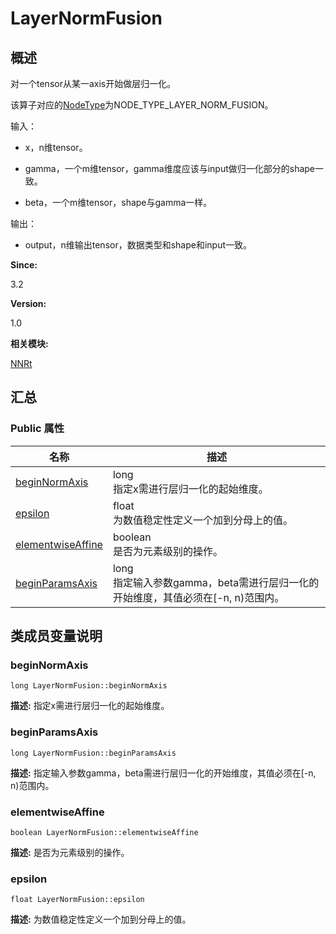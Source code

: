 # LayerNormFusion


## 概述

对一个tensor从某一axis开始做层归一化。

该算子对应的[NodeType](_n_n_rt.md#nodetype)为NODE_TYPE_LAYER_NORM_FUSION。

输入：

- x，n维tensor。

- gamma，一个m维tensor，gamma维度应该与input做归一化部分的shape一致。

- beta，一个m维tensor，shape与gamma一样。

输出：

- output，n维输出tensor，数据类型和shape和input一致。

**Since:**

3.2

**Version:**

1.0

**相关模块:**

[NNRt](_n_n_rt.md)


## 汇总


### Public 属性

  | 名称 | 描述 | 
| -------- | -------- |
| [beginNormAxis](#beginnormaxis) | long<br/>指定x需进行层归一化的起始维度。&nbsp; | 
| [epsilon](#epsilon) | float<br/>为数值稳定性定义一个加到分母上的值。&nbsp; | 
| [elementwiseAffine](#elementwiseaffine) | boolean<br/>是否为元素级别的操作。&nbsp; | 
| [beginParamsAxis](#beginparamsaxis) | long<br/>指定输入参数gamma，beta需进行层归一化的开始维度，其值必须在[-n,&nbsp;n)范围内。&nbsp; | 


## 类成员变量说明


### beginNormAxis

  
```
long LayerNormFusion::beginNormAxis
```
**描述:**
指定x需进行层归一化的起始维度。


### beginParamsAxis

  
```
long LayerNormFusion::beginParamsAxis
```
**描述:**
指定输入参数gamma，beta需进行层归一化的开始维度，其值必须在[-n, n)范围内。


### elementwiseAffine

  
```
boolean LayerNormFusion::elementwiseAffine
```
**描述:**
是否为元素级别的操作。


### epsilon

  
```
float LayerNormFusion::epsilon
```
**描述:**
为数值稳定性定义一个加到分母上的值。
